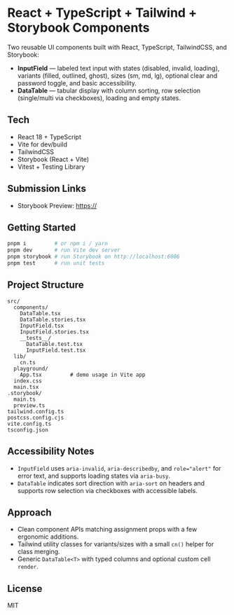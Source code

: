# React + TypeScript + Tailwind + Storybook Components
Two reusable UI components built with React, TypeScript, TailwindCSS, and Storybook:

- **InputField** — labeled text input with states (disabled, invalid, loading), variants (filled, outlined, ghost), sizes (sm, md, lg), optional clear and password toggle, and basic accessibility.
- **DataTable** — tabular display with column sorting, row selection (single/multi via checkboxes), loading and empty states.

## Tech
- React 18 + TypeScript
- Vite for dev/build
- TailwindCSS
- Storybook (React + Vite)
- Vitest + Testing Library

## Submission Links
- Storybook Preview: [https://<your-chromatic-link>](https://www.chromatic.com/build?appId=68aca07847c03de9e3d3da82&number=2)

## Getting Started

```bash
pnpm i         # or npm i / yarn
pnpm dev       # run Vite dev server
pnpm storybook # run Storybook on http://localhost:6006
pnpm test      # run unit tests
```

## Project Structure

```text
src/
  components/
    DataTable.tsx
    DataTable.stories.tsx
    InputField.tsx
    InputField.stories.tsx
    __tests__/
      DataTable.test.tsx
      InputField.test.tsx
  lib/
    cn.ts
  playground/
    App.tsx         # demo usage in Vite app
  index.css
  main.tsx
.storybook/
  main.ts
  preview.ts
tailwind.config.ts
postcss.config.cjs
vite.config.ts
tsconfig.json
```

## Accessibility Notes
- `InputField` uses `aria-invalid`, `aria-describedby`, and `role="alert"` for error text, and supports loading states via `aria-busy`.
- `DataTable` indicates sort direction with `aria-sort` on headers and supports row selection via checkboxes with accessible labels.

## Approach
- Clean component APIs matching assignment props with a few ergonomic additions.
- Tailwind utility classes for variants/sizes with a small `cn()` helper for class merging.
- Generic `DataTable<T>` with typed columns and optional custom cell `render`.

## License
MIT
